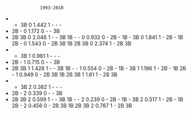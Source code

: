 

                  1993-2010
-  -   3B  0  1.442 1	-  -  - 
-  2B  -   0  1.172 0	-  -  3B
-  2B  3B  0  2.046 1	-  -  3B
1B -   -   0  0.932 0	-  2B - 
1B -   3B  0  1.841 1	-  2B - 
1B 2B  -   0  1.543 0	-  2B 3B
1B 2B  3B  0  2.374 1	-  2B 3B
-  -   3B  1  0.981 1	-  -  - 
-  2B  -   1  0.715 0	-  -  3B
-  2B  3B  1  1.428 1	-  -  3B
1B -   -   1  0.554 0	-  2B - 
1B -   3B  1  1.196 1	-  2B - 
1B 2B  -   1  0.949 0	-  2B 3B
1B 2B  3B  1  1.61  1	-  2B 3B
-  -   3B  2  0.382 1	-  -  - 
-  2B  -   2  0.339 0	-  -  3B
-  2B  3B  2  0.599 1	-  -  3B
1B -   -   2  0.239 0	-  2B - 
1B -   3B  2  0.517 1	-  2B - 
1B 2B  -   2  0.456 0	-  2B 3B
1B 2B  3B  2  0.787 1	-  2B 3B






















